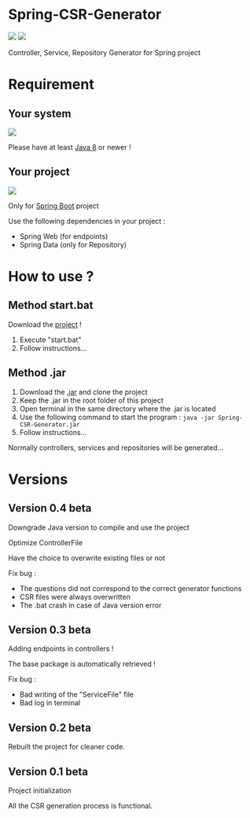 # Spring-CSR-Generator
![](https://img.shields.io/badge/Java-ED8B00?logo=java&logoColor=white)
![](https://img.shields.io/badge/version-0.4_beta-00CC00)

Controller, Service, Repository Generator for Spring project

# Requirement

## Your system
![](https://img.shields.io/badge/Java_SE-8+-success?logo=java&logoColor=white)

Please have at least [Java 8](https://www.java.com/en/download/manual.jsp) or newer !

## Your project
![](https://img.shields.io/badge/Spring-0?logo=spring&logoColor=white)

Only for [Spring Boot](https://spring.io/projects/spring-boot) project

Use the following dependencies in your project :
- Spring Web (for endpoints)
- Spring Data (only for Repository)

# How to use ?

## Method start.bat

Download the [project](https://drive.google.com/file/d/1E7uKv-gKwb-k8MrPsS6ESjVwmKKoN44u/view?usp=sharing) !

1. Execute "start.bat"
2. Follow instructions...

## Method .jar

1. Download the [.jar](https://drive.google.com/file/d/1LpOMVVcNrUfGHbtOvv-LYEjQ60u65zKg/view?usp=sharing) and clone the project
2. Keep the .jar in the root folder of this project
3. Open terminal in the same directory where the .jar is located
4. Use the following command to start the program :
`java -jar Spring-CSR-Generator.jar`
5. Follow instructions...

Normally controllers, services and repositories will be generated...

# Versions
## Version 0.4 beta

Downgrade Java version to compile and use the project

Optimize ControllerFile

Have the choice to overwrite existing files or not

Fix bug :
- The questions did not correspond to the correct generator functions
- CSR files were always overwritten
- The .bat crash in case of Java version error

## Version 0.3 beta

Adding endpoints in controllers !

The base package is automatically retrieved !

Fix bug : 
- Bad writing of the "ServiceFile" file
- Bad log in terminal

## Version 0.2 beta

Rebuilt the project for cleaner code.

## Version 0.1 beta

Project initialization

All the CSR generation process is functional.
